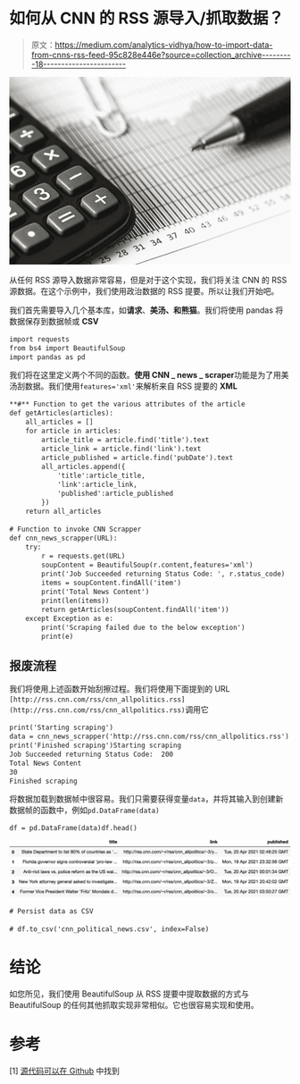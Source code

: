 # 如何从 CNN 的 RSS 源导入/抓取数据？

> 原文：<https://medium.com/analytics-vidhya/how-to-import-data-from-cnns-rss-feed-95c828e446e?source=collection_archive---------18----------------------->

![](img/7de65fda3010cc7f20046af1296e7cc3.png)

从任何 RSS 源导入数据非常容易，但是对于这个实现，我们将关注 CNN 的 RSS 源数据。在这个示例中，我们使用政治数据的 RSS 提要。所以让我们开始吧。

我们首先需要导入几个基本库，如**请求**、**美汤、**和**熊猫**。我们将使用 pandas 将数据保存到数据帧或 **CSV**

```
import requests
from bs4 import BeautifulSoup
import pandas as pd
```

我们将在这里定义两个不同的函数。**使用 CNN _ news _ scraper**功能是为了用美汤刮数据。我们使用`features='xml'`来解析来自 RSS 提要的 **XML**

```
**#** Function to get the various attributes of the article
def getArticles(articles):
    all_articles = []
    for article in articles:
        article_title = article.find('title').text
        article_link = article.find('link').text
        article_published = article.find('pubDate').text
        all_articles.append({
            'title':article_title,
            'link':article_link,
            'published':article_published
        })
    return all_articles

# Function to invoke CNN Scrapper
def cnn_news_scrapper(URL):
    try:
        r = requests.get(URL)
        soupContent = BeautifulSoup(r.content,features='xml')
        print('Job Succeeded returning Status Code: ', r.status_code)
        items = soupContent.findAll('item')
        print('Total News Content')
        print(len(items))
        return getArticles(soupContent.findAll('item'))
    except Exception as e:
        print('Scraping failed due to the below exception')
        print(e)
```

## 报废流程

我们将使用上述函数开始刮擦过程。我们将使用下面提到的 URL `[http://rss.cnn.com/rss/cnn_allpolitics.rss](http://rss.cnn.com/rss/cnn_allpolitics.rss)`调用它

```
print('Starting scraping')
data = cnn_news_scrapper('http://rss.cnn.com/rss/cnn_allpolitics.rss')
print('Finished scraping')Starting scraping
Job Succeeded returning Status Code:  200
Total News Content
30
Finished scraping
```

将数据加载到数据帧中很容易。我们只需要获得变量`data`，并将其输入到创建新数据帧的函数中，例如`pd.DataFrame(data)`

```
df = pd.DataFrame(data)df.head()
```

![](img/f36121d0d1ca5f9424186ce8a8627962.png)

```
# Persist data as CSV

# df.to_csv('cnn_political_news.csv', index=False)
```

# 结论

如您所见，我们使用 BeautifulSoup 从 RSS 提要中提取数据的方式与 BeautifulSoup 的任何其他抓取实现非常相似。它也很容易实现和使用。

# 参考

[1] [源代码可以在 Github](https://github.com/shivkumarganesh/PythonScrapers/blob/main/CNN%20RSS%20Scraper.ipynb) 中找到